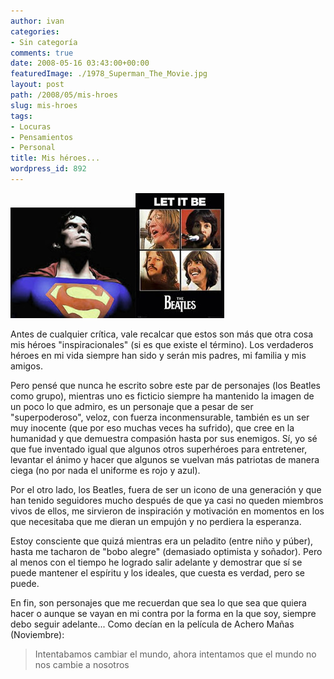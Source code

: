 ```yaml
---
author: ivan
categories:
- Sin categoría
comments: true
date: 2008-05-16 03:43:00+00:00
featuredImage: ./1978_Superman_The_Movie.jpg
layout: post
path: /2008/05/mis-hroes
slug: mis-hroes
tags:
- Locuras
- Pensamientos
- Personal
title: Mis héroes...
wordpress_id: 892
---
```


[![](./1978_Superman_The_Movie.jpg)](http://4.bp.blogspot.com/_T2UWuNJg3dQ/SCy9FyXegRI/AAAAAAAAAXM/WZXAdWzXBo8/s1600-h/1978_Superman_The_Movie.jpg)[![](./beatles-the-let-it-be.jpg)](http://4.bp.blogspot.com/_T2UWuNJg3dQ/SCy-VyXegTI/AAAAAAAAAXc/KcWahuGWBpM/s1600-h/beatles-the-let-it-be.jpg)

Antes de cualquier crítica, vale recalcar que estos son más que otra cosa mis héroes "inspiracionales" (si es que existe el término). Los verdaderos héroes en mi vida siempre han sido y serán mis padres, mi familia y mis amigos.

Pero pensé que nunca he escrito sobre este par de personajes (los Beatles como grupo), mientras uno es ficticio siempre ha mantenido la imagen de un poco lo que admiro, es un personaje que a pesar de ser "superpoderoso", veloz, con fuerza inconmensurable, también es un ser muy inocente (que por eso muchas veces ha sufrido), que cree en la humanidad y que demuestra compasión hasta por sus enemigos. Sí, yo sé que fue inventado igual que algunos otros superhéroes para entretener, levantar el ánimo y hacer que algunos se vuelvan más patriotas de manera ciega (no por nada el uniforme es rojo y azul).

Por el otro lado, los Beatles, fuera de ser un icono de una generación y que han tenido seguidores mucho después de que ya casi no queden miembros vivos de ellos, me sirvieron de inspiración y motivación en momentos en los que necesitaba que me dieran un empujón y no perdiera la esperanza.

Estoy consciente que quizá mientras era un peladito (entre niño y púber), hasta me tacharon de "bobo alegre" (demasiado optimista y soñador). Pero al menos con el tiempo he logrado salir adelante y demostrar que sí se puede mantener el espíritu y los ideales, que cuesta es verdad, pero se puede.

En fin, son personajes que me recuerdan que sea lo que sea que quiera hacer o aunque se vayan en mi contra por la forma en la que soy, siempre debo seguir adelante... Como decían en la película de Achero Mañas (Noviembre):

<blockquote>Intentabamos cambiar el mundo, ahora intentamos que el mundo no nos cambie a nosotros</blockquote>